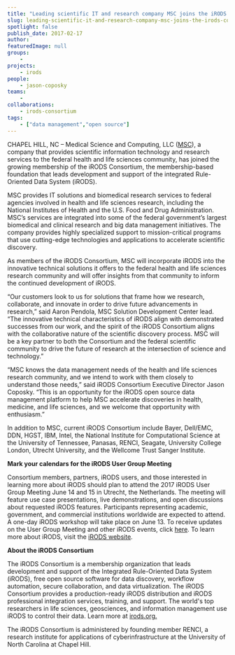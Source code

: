 ```yaml
---
title: "Leading scientific IT and research company MSC joins the iRODS Consortium"
slug: leading-scientific-it-and-research-company-msc-joins-the-irods-consortium
spotlight: false
publish_date: 2017-02-17
author: 
featuredImage: null
groups:
    - 
projects:
    - irods
people:
    - jason-coposky
teams: 
    - 
collaborations:
    - irods-consortium
tags:
    - ["data management","open source"]
---
```

CHAPEL HILL, NC – Medical Science and Computing, LLC (<a href="http://www.mscweb.com/#science-technology-1">MSC</a>), a company that provides scientific information technology and research services to the federal health and life sciences community, has joined the growing membership of the iRODS Consortium, the membership-based foundation that leads development and support of the integrated Rule-Oriented Data System (iRODS).<!--more-->

MSC provides IT solutions and biomedical research services to federal agencies involved in health and life sciences research, including the National Institutes of Health and the U.S. Food and Drug Administration. MSC’s services are integrated into some of the federal government’s largest biomedical and clinical research and big data management initiatives. The company provides highly specialized support to mission-critical programs that use cutting-edge technologies and applications to accelerate scientific discovery.

As members of the iRODS Consortium, MSC will incorporate iRODS into the innovative technical solutions it offers to the federal health and life sciences research community and will offer insights from that community to inform the continued development of iRODS.

“Our customers look to us for solutions that frame how we research, collaborate, and innovate in order to drive future advancements in research,” said Aaron Pendola, MSC Solution Development Center lead. “The innovative technical characteristics of iRODS align with demonstrated successes from our work, and the spirit of the iRODS Consortium aligns with the collaborative nature of the scientific discovery process. MSC will be a key partner to both the Consortium and the federal scientific community to drive the future of research at the intersection of science and technology.”

“MSC knows the data management needs of the health and life sciences research community, and we intend to work with them closely to understand those needs,” said iRODS Consortium Executive Director Jason Coposky. “This is an opportunity for the iRODS open source data management platform to help MSC accelerate discoveries in health, medicine, and life sciences, and we welcome that opportunity with enthusiasm.”

In addition to MSC, current iRODS Consortium include Bayer, Dell/EMC, DDN, HGST, IBM, Intel, the National Institute for Computational Science at the University of Tennessee, Panasas, RENCI, Seagate, University College London, Utrecht University, and the Wellcome Trust Sanger Institute.

<strong>Mark your calendars for the iRODS User Group Meeting</strong>

Consortium members, partners, iRODS users, and those interested in learning more about iRODS should plan to attend the 2017 iRODS User Group Meeting June 14 and 15 in Utrecht, the Netherlands. The meeting will feature use case presentations, live demonstrations, and open discussions about requested iRODS features. Participants representing academic, government, and commercial institutions worldwide are expected to attend. A one-day iRODS workshop will take place on June 13. To receive updates on the User Group Meeting and other iRODS events, click <a href="http://eepurl.com/bStUCr">here</a>. To learn more about iRODS, visit the <a href="http://www.irods.org/">iRODS website</a>.

<strong>About the iRODS Consortium</strong>

The iRODS Consortium is a membership organization that leads development and support of the Integrated Rule-Oriented Data System (iRODS), free open source software for data discovery, workflow automation, secure collaboration, and data virtualization. The iRODS Consortium provides a production-ready iRODS distribution and iRODS professional integration services, training, and support. The world's top researchers in life sciences, geosciences, and information management use iRODS to control their data. Learn more at <a href="http://irods.org/">irods.org.</a>

The iRODS Consortium is administered by founding member RENCI, a research institute for applications of cyberinfrastructure at the University of North Carolina at Chapel Hill.
